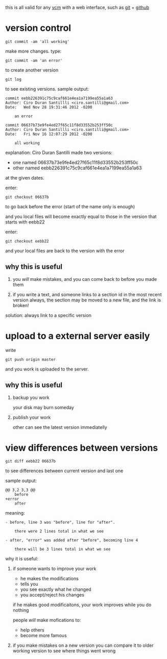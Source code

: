 this is all valid for any [vcm](http://en.wikipedia.org/wiki/Revision_control)
with a web interface, such as [git](http://git-scm.com/) + [github](https://github.com/)

# version control

    git commit -am 'all working'

make more changes. type:

    git commit -am 'an error'

to create another version

    git log

to see existing versions. sample output:

    commit eebb226391c75c9caf661e4ea1a7199ea55a1a63
    Author: Ciro Duran Santillli <ciro.santilli@gmail.com>
    Date:   Wed Nov 28 19:31:46 2012 -0200

        an error

    commit 06637b73e9fe4ed27f65c11f8d33552b253ff50c
    Author: Ciro Duran Santillli <ciro.santilli@gmail.com>
    Date:   Fri Nov 16 12:07:29 2012 -0200

        all working

explanation: Ciro Duran Santilli made two versions:

- one named 06637b73e9fe4ed27f65c11f8d33552b253ff50c 
- other named eebb226391c75c9caf661e4ea1a7199ea55a1a63

at the given dates.

enter:

    git checkout 06637b

to go back before the error (start of the name only is enough)

and you local files will become exactly equal
to those in the version that starts with eebb22

enter:

    git checkout eebb22

and your local files are back to the version with the error

## why this is useful

1) you *will* make mistakes, and you can come back to 
before you made them

2) if you write a text, and someone links to a section id
in the most recent version always, the section may be moved
to a new file, and the link is broken!

solution: always link to a specific version
        
# upload to a external server easily

write

    git push origin master

and you work is uploaded to the server.

## why this is useful

1) backup you work

    your disk may burn someday

2) publish your work

    other can see the latest version immediatelly

# view differences between versions

    git diff eebb22 06637b

to see differences between current version and last one

sample output:

    @@ 3,2 3,3 @@
        before
    +error
        after

meaning:

    - before, line 3 was "before", line for "after".

        there were 2 lines total in what we see

    - after, "error" was added after "before", becoming line 4

        there will be 3 lines total in what we see

why it is useful:

1) if someone wants to improve your work

    - he makes the modifications
    - tells you
    - you see exactly what he changed
    - you accept/reject his changes

    if he makes good modificaitons, your work improves while you do nothing

    people *will* make mofications to:

    - help others
    - become more famous

2) if you make mistakes on a new version
    you can compare it to older working version to see where things went wrong
